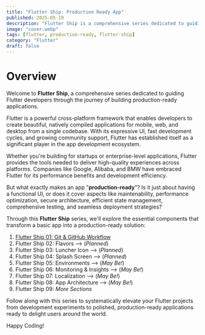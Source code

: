 ```yaml
---
title: "Flutter Ship: Production Ready App"
published: 2025-05-19
description: "Flutter Ship is a comprehensive series dedicated to guiding Flutter developers through the journey of building production-ready applications."
image: "cover.webp"
tags: [flutter, production-ready, flutter-ship]
category: "Flutter"
draft: false
---
```


# Overview

Welcome to **Flutter Ship**, a comprehensive series dedicated to guiding Flutter developers through the journey of building production-ready applications.

Flutter is a powerful cross-platform framework that enables developers to create beautiful, natively compiled applications for mobile, web, and desktop from a single codebase. With its expressive UI, fast development cycles, and growing community support, Flutter has established itself as a significant player in the app development ecosystem.

Whether you're building for startups or enterprise-level applications, Flutter provides the tools needed to deliver high-quality experiences across platforms. Companies like Google, Alibaba, and BMW have embraced Flutter for its performance benefits and development efficiency.

But what exactly makes an app "**production-ready**"? Is it just about having a functional UI, or does it cover aspects like maintenability, performance optimization, secure architecture, efficient state management, comprehensive testing, and seamless deployment strategies?

Through this **Flutter Ship** series, we'll explore the essential components that transform a basic app into a production-ready solution:

1. [Flutter Ship 01: Git & GitHub Workflow](git-github/)
2. Flutter Ship 02: Flavors --> (_Planned_)
3. Flutter Ship 03: Luncher Icon --> (_Planned_)
4. Flutter Ship 04: Splash Screen --> (_Planned_)
5. Flutter Ship 05: Environments --> (_May Be!_)
6. Flutter Ship 06: Monitoring & Insights --> (_May Be!_)
7. Flutter Ship 07: Localization --> (_May Be!_)
8. Flutter Ship 08: App Architecture --> (_May Be!_)
9. Flutter Ship 09: _More Sections_

Follow along with this series to systematically elevate your Flutter projects from development experiments to polished, production-ready applications ready to delight users around the world.

Happy Coding!
